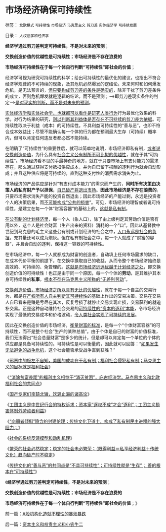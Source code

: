 # 市场经济确保可持续性

标签： `北欧模式` `可持续性` `市场经济` `马克思主义` `剪刀差` `实体经济学` `可持续发展` 

目录： `人权法学和经济学`

**经济学通过剪刀差判定可持续性，不是对未来的预测**；

**交换创造价值的优越性是可持续性**；**市场经济是不存在浪费的**

**市场经济可持续性在于每一个体自行判断“可持续性”即社会的价值**；

经济学可视为研究可持续性的科学；给出可持续性的最优化的建议，也指出不符合经济学规律的不可持续的现象，及其危机必然爆发的逻结论。未来何时和如何爆发危机，是无法预言的，[但只要构成剪刀差的条件是确实的](../../../2009/5/22/“实”未必为实证，认识对象角色的主谓宾.md)，除非干扰了剪刀差条件的成立，否则危机爆发就是逻辑的结论，而不是预测；——>即剪刀差现实条件的判定——>[是对现实的判断，而不是对未来的预测](../../../2009/12/2/科学不用于预测，科学家不是预言家，科学不是星相学.md)。

[实体经济学和实体社会学，也就都可以看作是研究人类行为](../../../2011/2/16/诱导行为的道德史和行为分析的历史科学.md)行为最优化效果的科学。对行为结果的研究，[则以判断其利益体是否存在不可持续的剪刀差为依据](../../../2009/5/22/“实”未必为实证，认识对象角色的主谓宾.md)。可持续性取决于利益（成本）的可持续性。不具利益可持续性的“善与恶”，也即不符合成本效益比；尽管不能确认每一个体的行为都在预测最大生存（可持续）概率内，但可以肯定任何违反者都必然不能持续。



在明确了“可持续性”的重要性后，就可以简单地说明，市场经济即私有制，[或者说交换创造价值](../../../2011/3/7/“零和”，亏损和投机.md)，为什么具有[社会主义公有制所不可比拟的优越性](../../../2009/12/29/“产权公有制”或会令中国越来越被动.md)，就在于其“可持续性”。市场经济看不见的手最神奇的地方，就在于只要市场上有支付能力的需求存在，那么通过获得支付抵扣供应成本，并为自已留下报酬的逐利行为就会自动形成；并且这种供应将是可持续的，直到这种支付性的消费需求消失为止。

市场经济的产品供应是针对“有支付成本能力”的需求而产生的，**同时所有决策由决策人的私有财产予以担保**，[自已破产将退出市场](../../../2009/2/21/进化论：死亡是为了生存，经济中的淘汰和破产.md)。**因此市场经济是不存在浪费的**。只要市场需求消失产能的投资自然退出；因此市场经济的产能过剩，永远是投资者个人的决策后果，而[不可能构成“公共的损害](../../../2010/1/28/投机如何才能危害社会？.md)”。可见，市场经济的理智或者说可持续性，是建立在每一个体“财富容器”的基础上的，[这就是私有制](../../../2009/10/17/人权是经济学概念.md)。

[在公有制的计划经济里](../../../2009/9/16/公有制计划经济是造成贫富差距的原因.md)，每一个人（象人口），除了由上级判定其劳动价值是否有用以外，这个人是社会财富（生产出来的资料）消耗的一个“口”。因此从基督教中世纪到马克思的毛主义这些公有制或计划经济的社会之中，[人口永远是社会的负担](../../../2009/11/24/&quot;人口危机&quot;的感觉和&quot;没感觉&quot;的计划生育危机.md)，充其量还可以成为炮灰。但在私有制社会之中，每一个人就成了“财富的容器”，并且会自动的逐利，保持这一容器的可持续性。



在市场经济中，每一个人就都成为财富的创造者，自动填上任何市场需求的缺口，在成本代价平衡的前提下，在交换中换取自已的收益，从而令整个市场经济始终是高效的、可持续的、免管理的。[这就是市场经济远远优越于计划经济之处](../../../2010/12/22/私有制有无比的优越性;人与人的差异推动社会前进；.md)，即交换创造价值的可持续性！也正是由于同一个原因，每一个个体的**劳动**，是其维护其本身可持续性的**私事**，[根本不存在马克思主义所称的“无差别劳动](../../../2010/1/29/为什么诚信守约是普适价值观的公平标准.md)”。

[交换创造价值，市场经济之所以具有无比的优越性](../../../2011/2/19/交换创造价值的自由和《通往奴役之路》.md)，就在于每一个自主的交易行为，都是在[产权所有人自主判断其可持续性](../../../2011/1/31/什么是正义？逻辑？和疯子！.md)的基础上作出的交易决策。交易在交易人自已看来是赚是亏尽在其次，反复亏损了就停止交易实现止损，交易获利的就追补交易。正是这种自动维持社会交易的[可持续性的“资本的逐利”本能](../../../2009/11/9/“资本逐利”是人类行为第三个次级需求本能.md)，令市场经济实现了最低的交易成本和价格波动，[令人类社会实现了可持续的发展](../../../2009/9/16/绿色的社会发展就是私有制让老百姓富起来！.md)。



因此在交换创造价值的市场经济，[衡量财富的标准](../../../2010/1/21/人权是价值判断的原子单位.md)，是每一个“个体财富容器”的可持续性，而不是整个社会“生产的某种总值”。由于个体是自已的财富的价值标准，我们无法得出“社会总量财富”是多少的统计，但是却可以肯定每一个单位的个体的供应都是具备可持续性的。可持续性是可以衡量的，因此就可以回答：“[如果发生无法避免的战争危机](../../../2009/11/20/危机论是不科学的唯心主义.md)，这个社会能否承受战争直到获胜？”



《[邪恶中的极左不自知，美国的成功在于私有制；福利社会侵犯私有制；马克思主义的目标就是福利社会](../../../2011/5/30/不知罪恶真面目，只因身在邪恶中.md)》

《[“消除贫富差距”的福利主义相悖于“消灭贫困”，庇古经济学，马克思主义和北欧福利社会的共同点](../../../2011/5/30/“消除贫富差距”的福利主义制造贫困.md)》

《[国产专家们南辕北辙，饮鸩止渴的诸高论](../../../2011/5/31/专家南辕北辙，饮鸩止渴的高论.md)》

《[工团主义是中世纪行会的特权诉求；资本家“逐权不成”才会“逐利”；工团主义损害体制外劳动者利益](../../../2011/5/31/工团主义：资本家“逐权不成”方“逐利”.md)》

《[“向弱者倾斜”隐含的封建伦理；传统文化卫道士，构成了私有制民主进程的强大阻力；](../../../2011/5/31/替天行道“向弱者倾斜”的封建伦理.md)》

《[社会的系统反馈模型和动乱机理](../../../2011/6/1/社会反馈的系统模型和动乱机理.md)》

《[繁荣的社会必然稳定；稳定的社会未必繁荣；（既得利益＝私享经济利益＋传统文化）趋向破产时不稳定](../../../2011/6/1/稳定的社会和稳定的改革.md)》

《[传统文化的“善与恶”的共同点是“不具可持续性”；可持续性就是“生存”；
善的根本在“可持续性”](../../../2011/6/1/“大公无私”是至善还是至恶？.md)》

《**经济学通过剪刀差判定可持续性，不是对未来的预测**；

**交换创造价值的优越性是可持续性**；**市场经济是不存在浪费的**

**市场经济可持续性在于每一个体自行判断“可持续性”即社会的价值**；》

前一篇：[A股机构化造就不理性的暴涨暴跌](../../../2011/6/2/A股机构化造就不理性的暴涨暴跌.md)

后一篇：[资本主义和权贵主义和小农牛二](../../../2011/6/2/资本主义和权贵主义和小农牛二.md)